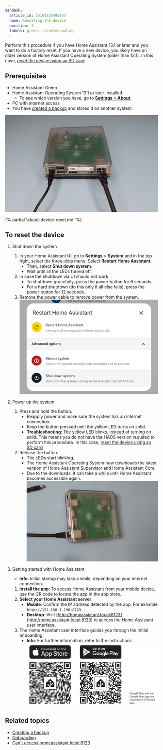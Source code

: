 ```yaml
---
zendesk:
  article_id: 25161225495837
  name: Resetting the device
  position: 1
  labels: green, troubleshooting
---
```


Perform this procedure if you have Home Assistant 13.1 or later and you want to do a factory reset. If you have a new device, you likely have an older version of Home Assistant Operating System (older than 13.1). In this case, [reset the device using an SD card](/hc/en-us/articles/25162566451485)

## Prerequisites

- Home Assistant Green
- Home Assistant Operating System 13.1 or later installed.
   - To see which version you have, go to [**Settings** > **About**](https://my.home-assistant.io/redirect/info/).
- PC with internet access
- You have [created a backup](/hc/en-us/articles/25154828325917) and stored it on another system.

![image showing a green without an SD card](/static/img/green/green_without_sd_card.png)

{% partial 'about-device-reset.md' %}

## To reset the device

1. Shut down the system

   1. In your Home Assistant UI, go to **Settings** > **System** and in the top right, select the three-dots menu. Select **Restart Home Assistant**.
      - Then, select **Shut down system**.
      - Wait until all the LEDs turned off.
   2. In case the shutdown via UI should not work:
      - To shutdown gracefully, press the power button for 6 seconds.
      - For a hard shutdown (do this only if all else fails), press the power button for 12 seconds.
   3. Remove the power cable to remove power from the system.
   ![Shutting down the system](/static/img/green/shutdown_system.png)

2. Power up the system
   1. Press and hold the button.
      - Reapply power and make sure the system has an Internet connection.
      - Keep the button pressed until the yellow LED turns on solid.
      - **Troubleshooting**: The yellow LED blinks, instead of turning on solid. This means you do not have the HAOS version required to perform this procedure. In this case, [reset the device using an SD card](/hc/en-us/articles/25162566451485)
   2. Release the button.
      - The LEDs start blinking.
      - The Home Assistant Operating System now downloads the latest version of Home Assistant Supervisor and Home Assistant Core.
      - Due to the downloads, it can take a while until Home Assistant becomes accessible again.
      ![Powering up the system](/static/img/green/green_reset.webp)

3. Getting started with Home Assistant
   - **Info**: Initial startup may take a while, depending on your internet connection.
   1. **Install the app**: To access Home Assistant from your mobile device, use the QR code to locate the app in the app store.
   2. **Select your Home Assistant server**:
      - **Mobile**: Confirm the IP address detected by the app. For example `http://192.168.1.196:8123`
      - **Desktop**: Visit [http://homeassistant.local:8123](http://homeassistant.local:8123) to access the Home Assistant user interface.
   3. The Home Assistant user interface guides you through the initial onboarding.
      - **Info**: For further information, refer to the instructions
   ![Getting started with Home Assistant](/static/img/green/getting_started_04.png)

## Related topics

- [Creating a backup](/hc/en-us/articles/25154828325917-Creating-a-backup)
- [Onboarding](https://www.home-assistant.io/getting-started/onboarding/)
- [Can't access homeassistant.local:8123](/hc/en-us/articles/25140903526301)
